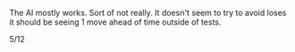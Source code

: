 The AI mostly works. Sort of not really. It doesn't seem to try to avoid loses it should be seeing 1 move ahead of time outside of tests. 

5/12
